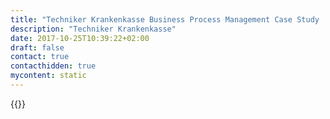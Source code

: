 ```yaml
---
title: "Techniker Krankenkasse Business Process Management Case Study | Camunda BPM"
description: "Techniker Krankenkasse"
date: 2017-10-25T10:39:22+02:00
draft: false
contact: true
contacthidden: true
mycontent: static
---
```

{{<case-study-single
company="Techniker Krankenkasse"
companydescription="Die Krankenversicherung der Techniker Krankenkasse (TK) überzeugt mit starken Leistungen, kompetenter Beratung und bestem Service. Willkommen bei Deutschlands Spitzenreiterin unter den gesetzlichen Krankenkassen. Focus-Money (Ausgabe 7.2019) zeichnete die TK bereits 13 Mal hintereinander als „Deutschlands beste Krankenkasse“ aus. Tatkräftig, verlässlich und immer ein offenes Ohr - mit einem starken Begleiter an der Seite geht’s leichter durchs Leben. Das gilt vor allem beim Thema Gesundheit: Die Krankenversicherung der Techniker Krankenkasse bietet Ihnen in allen Lebenssituationen die passende Versorgung und berät Sie bei allen Fragen rund um Ihr Wohlergehen."
customerquote="Mit Camunda BPM steuern wir Bestellvorgänge in unserem internen Bestellwesen und Aufträge an die IT der TK. Hierfür setzen wir auf Standards wie JEE, REST und React. Camunda BPM integriert sich nahtlos in diese Technologien. Aufgrund der Stärken im Java Umfeld können wir Camunda BPM flexibel einsetzen. Prozessmodelle sind mit dem Camunda Modeler leicht zu erstellen und erste Ergebnisse schnell umgesetzt. Karsten Thau, Systementwicklung, Techniker Krankenkasse"
teaser="Steuerung der Bestellvorgänge im internen Bestellwesen"
usecase=""
videolink=""
logo="//images.ctfassets.net/vpidbgnakfvf/3Jh9HMRfIml6p7Jc5alPk5/85f4710dd11cd282efdc27e48f7973ea/TK"
pdf=""
thumbnail="">}}